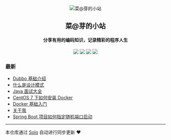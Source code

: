 <p align="center"><img alt="菜@芽的小站" src="https://ossaliyunbucket2.oss-cn-beijing.aliyuncs.com/vipzhou.cn/image/coding_32px_1216693_easyicon.net.ico"></p><h2 align="center">
菜@芽的小站
</h2>

<h4 align="center">分享有用的编码知识，记录精彩的程序人生</h4>
<p align="center"><a title="菜@芽的小站" target="_blank" href="https://github.com/caiya/solo-blog"><img src="https://img.shields.io/github/last-commit/caiya/solo-blog.svg?style=flat-square&color=FF9900"></a>
<a title="GitHub repo size in bytes" target="_blank" href="https://github.com/caiya/solo-blog"><img src="https://img.shields.io/github/repo-size/caiya/solo-blog.svg?style=flat-square"></a>
<a title="Solo Version" target="_blank" href="https://github.com/88250/solo/releases"><img src="https://img.shields.io/badge/solo-3.6.6-f1e05a.svg?style=flat-square&color=blueviolet"></a>
<a title="Hits" target="_blank" href="https://github.com/88250/hits"><img src="https://hits.b3log.org/caiya/solo-blog.svg"></a></p>

### 最新

* [Dubbo 基础介绍](https://vipzhou.cn/articles/2019/11/06/1573043344056.html)
* [什么是设计模式](https://vipzhou.cn/articles/2019/11/05/1572961870364.html)
* [Java 面试大全](https://vipzhou.cn/articles/2019/11/05/1572943817988.html)
* [CentOS 7 下如何安装 Docker](https://vipzhou.cn/articles/2019/11/05/1572940816445.html)
* [Docker 基础入门](https://vipzhou.cn/articles/2019/11/05/1572940504353.html)
* [关于我](https://vipzhou.cn/aboutme)
* [Spring Boot 项目如何指定随机端口启动](https://vipzhou.cn/articles/2019/11/04/1572882640366.html)



---

本仓库通过 [Solo](https://github.com/88250/solo) 自动进行同步更新 ❤️ 